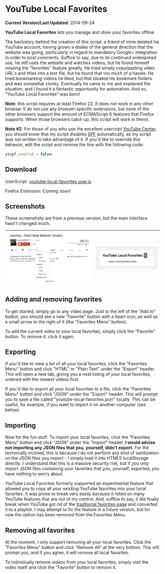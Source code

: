 # YouTube Local Favorites

**Current Version/Last Updated**: 2014-09-24

**YouTube Local Favorites** lets you manage and store your favorites offline.

The backstory behind the creation of this script: a friend of mine deleted his 
YouTube account, having grown a dislike of the general direction that the 
website was going, particularly in regard to mandatory Google+ integration in 
order to post comments. Suffice to say, due to its continued widespread use, he 
still uses the website and watches videos, but he found himself missing the 
"favorites" feature greatly. He tried simply copy/pasting video URL's and 
titles into a text file, but he found that too much of a hassle. He tried 
bookmarking videos he liked, but that bloated his bookmark folders and was 
somewhat clunky. Eventually he came to me and explained the situation, and I 
found it a fantastic opportunity for automation. And so, "YouTube Local 
Favorites" was born!

**Note**: this script requires at least Firefox 22. It does not work in any other 
browser (I do not use any browser-specific extensions, but none of the other 
browsers support the amount of ECMAScript 6 features that Firefox supports. 
When those browsers catch up, this script will work in them).

**Note #2**: For those of you who use the excellent usercript
[YouTube Center](https://github.com/YePpHa/YouTubeCenter), you should know that
my script disables
[SPF](https://github.com/YePpHa/YouTubeCenter/wiki/Features#SPF) automatically,
as my script was not written to take advantage of it. If you'd like to override
this behavior, edit the script and remove the line with the following code:
```javascript
ytspf.enabled = false;
```

## Download

UserScript: [youtube-local-favorites.user.js](https://github.com/integers/youtube-local-favorites/raw/master/youtube-local-favorites.user.js)

Firefox Extension: Coming soon!

## Screenshots

These screenshots are from a previous version, but the main interface hasn't
changed much.

| ![YouTube Local Favorites Main Interface](https://raw.githubusercontent.com/integers/youtube-local-favorites/master/screenshots/youtube-local-favorites-screenshot-1.png "YouTube Local Favorites Main Interface") | ![YouTube Local Favorites HTML Export Interface](https://raw.githubusercontent.com/integers/youtube-local-favorites/master/screenshots/youtube-local-favorites-screenshot-2.png "YouTube Local Favorites HTML Export Interface")
|:----:|:----:|

## Adding and removing favorites

To get started, simply go to any video page. Just to the left of the "Add to"
button, you should see a new "Favorite" button with a heart icon, as well as a
small arrow to the right of it (the "Favorites Menu" button).

To add the current video to your local favorites, simply click the "Favorite" 
button. To remove it, click it again.

## Exporting

If you'd like to view a list of all your local favorites, click the "Favorites 
Menu" button and click "HTML" or "Plain Text" under the "Export" header. This 
will open a new tab, giving you a neat listing of your local favorites, ordered 
with the newest videos first.

If you'd like to export all your local favorites to a file, click the 
"Favorites Menu" button and click "JSON" under the "Export" header. This will 
prompt you to save a file called "youtube-local-favorites.json" locally. This 
can be useful, for example, if you want to import it on another computer (see 
below).

## Importing

Now for the fun stuff. To import your local favorites, click the "Favorites 
Menu" button and click "JSON" under the "Import" header. **I would advise not 
importing any JSON files that you, yourself, didn't export.** For the
technically inclined, this is because I do not perform any kind of sanitization
on the JSON files you import - I simply load it into HTML5 localStorage
directly. I understand that this is a massive security risk, but if you only
import JSON files containing your favorites that you, yourself, exported, you
have nothing to worry about.

YouTube Local Favorites formerly supported an experimental feature that allowed
you to copy all your existing YouTube favorites into your local favorites. It
was prone to break very easily because it relied on many YouTube features that
are out of my control. And, suffice to say, it did finally break when YouTube
got rid of the
[traditional favorites page](https://www.youtube.com/my_favorites) and
converted it to a playlist. I may attempt to fix the feature in a future
version, but for now the option has been removed from the Favorites Menu.

## Removing all favorites

At the moment, I only support removing all your local favorites. Click the 
"Favorites Menu" button and click "Remove All" at the very bottom. This will 
prompt you, and if you agree, it will remove all local favorites.

To individually remove videos from your local favorites, simply visit the video 
itself and click the "Favorite" button to remove it.

